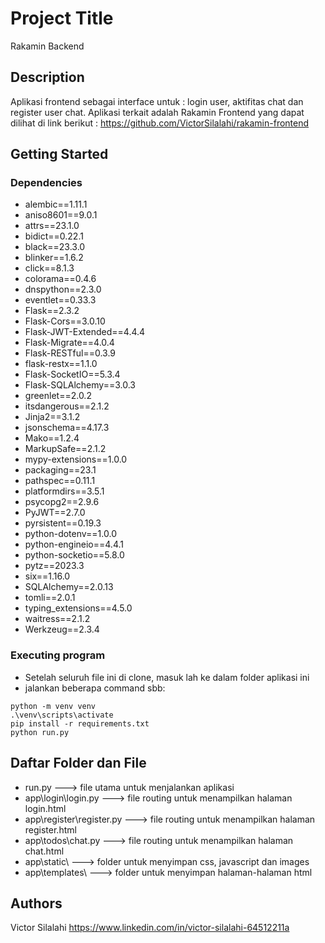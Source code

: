 # Project Title

Rakamin Backend

## Description

Aplikasi frontend sebagai interface untuk : login user, aktifitas chat dan register user chat.
Aplikasi terkait adalah Rakamin Frontend yang dapat dilihat di link berikut : https://github.com/VictorSilalahi/rakamin-frontend

## Getting Started

### Dependencies

* alembic==1.11.1
* aniso8601==9.0.1
* attrs==23.1.0
* bidict==0.22.1
* black==23.3.0
* blinker==1.6.2
* click==8.1.3
* colorama==0.4.6
* dnspython==2.3.0
* eventlet==0.33.3
* Flask==2.3.2
* Flask-Cors==3.0.10
* Flask-JWT-Extended==4.4.4
* Flask-Migrate==4.0.4
* Flask-RESTful==0.3.9
* flask-restx==1.1.0
* Flask-SocketIO==5.3.4
* Flask-SQLAlchemy==3.0.3
* greenlet==2.0.2
* itsdangerous==2.1.2
* Jinja2==3.1.2
* jsonschema==4.17.3
* Mako==1.2.4
* MarkupSafe==2.1.2
* mypy-extensions==1.0.0
* packaging==23.1
* pathspec==0.11.1
* platformdirs==3.5.1
* psycopg2==2.9.6
* PyJWT==2.7.0
* pyrsistent==0.19.3
* python-dotenv==1.0.0
* python-engineio==4.4.1
* python-socketio==5.8.0
* pytz==2023.3
* six==1.16.0
* SQLAlchemy==2.0.13
* tomli==2.0.1
* typing_extensions==4.5.0
* waitress==2.1.2
* Werkzeug==2.3.4

### Executing program

* Setelah seluruh file ini di clone, masuk lah ke dalam folder aplikasi ini
* jalankan beberapa command sbb: 
```
python -m venv venv
.\venv\scripts\activate
pip install -r requirements.txt
python run.py
```

## Daftar Folder dan File

* run.py ---> file utama untuk menjalankan aplikasi
* app\login\login.py ---> file routing untuk menampilkan halaman login.html
* app\register\register.py ---> file routing untuk menampilkan halaman register.html
* app\todos\chat.py ---> file routing untuk menampilkan halaman chat.html
* app\static\ ---> folder untuk menyimpan css, javascript dan images
* app\templates\ ---> folder untuk menyimpan halaman-halaman html


## Authors

Victor Silalahi 
https://www.linkedin.com/in/victor-silalahi-64512211a

